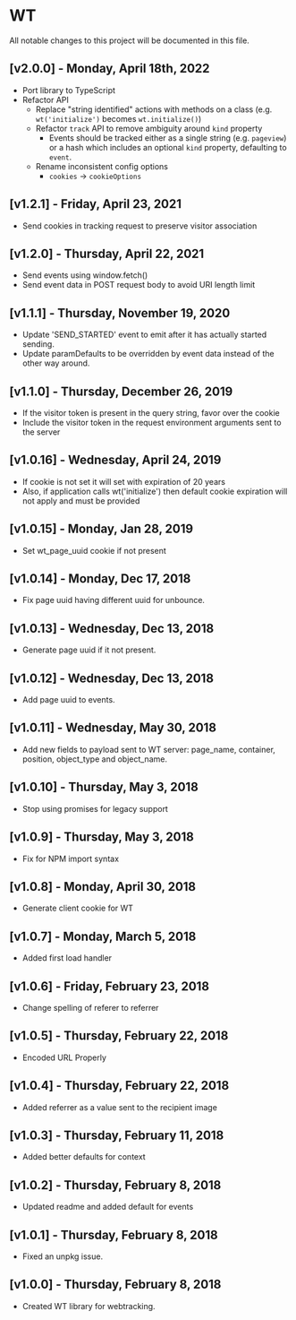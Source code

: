 # WT

All notable changes to this project will be documented in this file.

## [v2.0.0] - Monday, April 18th, 2022

- Port library to TypeScript
- Refactor API
  - Replace "string identified" actions with methods on a class (e.g. `wt('initialize')` becomes `wt.initialize()`)
  - Refactor `track` API to remove ambiguity around `kind` property
    - Events should be tracked either as a single string (e.g. `pageview`) or a hash which includes an optional `kind` property, defaulting to `event`.
  - Rename inconsistent config options
    - `cookies` -> `cookieOptions`

## [v1.2.1] - Friday, April 23, 2021

- Send cookies in tracking request to preserve visitor association

## [v1.2.0] - Thursday, April 22, 2021

- Send events using window.fetch()
- Send event data in POST request body to avoid URI length limit

## [v1.1.1] - Thursday, November 19, 2020

- Update 'SEND_STARTED' event to emit after it has actually started sending.
- Update paramDefaults to be overridden by event data instead of the other way around.

## [v1.1.0] - Thursday, December 26, 2019

- If the visitor token is present in the query string, favor over the cookie
- Include the visitor token in the request environment arguments sent to the server

## [v1.0.16] - Wednesday, April 24, 2019

- If cookie is not set it will set with expiration of 20 years
- Also, if application calls wt('initialize') then default cookie expiration will not apply and must be provided

## [v1.0.15] - Monday, Jan 28, 2019

- Set wt_page_uuid cookie if not present

## [v1.0.14] - Monday, Dec 17, 2018

- Fix page uuid having different uuid for unbounce.

## [v1.0.13] - Wednesday, Dec 13, 2018

- Generate page uuid if it not present.

## [v1.0.12] - Wednesday, Dec 13, 2018

- Add page uuid to events.

## [v1.0.11] - Wednesday, May 30, 2018

- Add new fields to payload sent to WT server: page_name, container, position, object_type and object_name.

## [v1.0.10] - Thursday, May 3, 2018

- Stop using promises for legacy support

## [v1.0.9] - Thursday, May 3, 2018

- Fix for NPM import syntax

## [v1.0.8] - Monday, April 30, 2018

- Generate client cookie for WT

## [v1.0.7] - Monday, March 5, 2018

- Added first load handler

## [v1.0.6] - Friday, February 23, 2018

- Change spelling of referer to referrer

## [v1.0.5] - Thursday, February 22, 2018

- Encoded URL Properly

## [v1.0.4] - Thursday, February 22, 2018

- Added referrer as a value sent to the recipient image

## [v1.0.3] - Thursday, February 11, 2018

- Added better defaults for context

## [v1.0.2] - Thursday, February 8, 2018

- Updated readme and added default for events

## [v1.0.1] - Thursday, February 8, 2018

- Fixed an unpkg issue.

## [v1.0.0] - Thursday, February 8, 2018

- Created WT library for webtracking.
